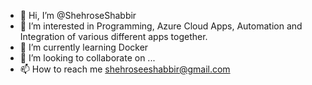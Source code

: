 - 👋 Hi, I’m @ShehroseShabbir
- 👀 I’m interested in Programming, Azure Cloud Apps, Automation and Integration of various different apps together.
- 🌱 I’m currently learning Docker
- 💞️ I’m looking to collaborate on ...
- 📫 How to reach me shehroseeshabbir@gmail.com

<!---
ShehroseShabbir/ShehroseShabbir is a ✨ special ✨ repository because its `README.md` (this file) appears on your GitHub profile.
You can click the Preview link to take a look at your changes.
--->
